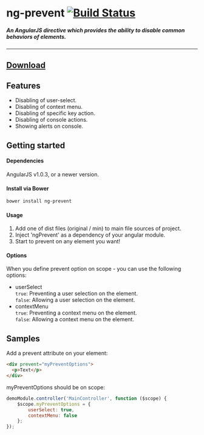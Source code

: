 # ng-prevent [![Build Status](https://travis-ci.org/nitayneeman/ng-prevent.svg?branch=master)](https://travis-ci.org/nitayneeman/ng-prevent)
##### An AngularJS directive which provides the ability to disable common behaviors of elements.
---
[Download]('')
---

## Features
* Disabling of user-select.
* Disabling of context menu.
* Disabling of specific key action.
* Disabling of console actions.
* Showing alerts on console.


## Getting started
#### Dependencies
AngularJS v1.0.3, or a newer version.
#### Install via Bower
```sh
bower install ng-prevent
```
#### Usage
1. Add one of dist files (original / min) to main file sources of project.
2. Inject 'ngPrevent' as a dependency of your angular module.
3. Start to prevent on any element you want!

#### Options
When you define prevent option on scope - you can use the following options:
* userSelect <br />
`true`: Preventing a user selection on the element. <br />
`false`: Allowing a user selection on the element.
* contextMenu <br />
`true`: Preventing a context menu on the element. <br />
`false`: Allowing a context menu on the element.

## Samples
Add a prevent attribute on your element:
```html
<div prevent="myPreventOptions">
  <p>Text</p>
</div>
```
myPreventOptions should be on scope:
```js
demoModule.controller('MainController', function ($scope) {
    $scope.myPreventOptions = {
        userSelect: true,
        contextMenu: false
    };
});
```
